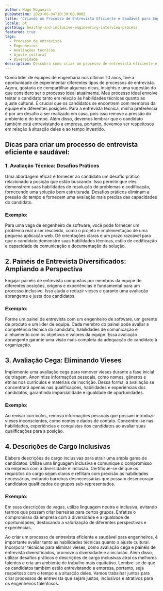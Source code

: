 ```yaml
---
author: Hugo Nogueira
pubDatetime: 2023-06-04T10:30:00.000Z
title: "Criando um Processo de Entrevista Eficiente e Saudável para Engenheiros: Dicas Práticas e Sugestões"
locale: pt
postSlug: healthy-and-inclusive-engineering-interview-process
featured: true
tags:
  - Processo de entrevista
  - Engenheiros
  - Avaliações técnicas
  - Ajuste cultural
  - Diversidade
description: Descubra como criar um processo de entrevista eficiente e saudável para engenheiros. Saiba como avaliar habilidades técnicas e ajuste cultural, remover vieses e promover a diversidade. Exemplo prático e dicas para criar um ambiente inclusivo.
---
```


Como líder de equipes de engenharia nos últimos 10 anos, tive a oportunidade de experimentar diferentes tipos de processos de entrevista. Agora, gostaria de compartilhar algumas dicas, insights e uma sugestão do que considero ser o processo ideal atualmente. Meu processo ideal envolve testar o candidato tanto em relação às habilidades técnicas quanto ao ajuste cultural. É crucial que os candidatos se encontrem com membros da equipe em diferentes posições. Para a entrevista técnica, minha preferência é por um desafio a ser realizado em casa, pois isso remove a pressão do ambiente e do tempo. Além disso, devemos lembrar que o candidato também está entrevistando a empresa, portanto, devemos ser respeitosos em relação à situação deles e ao tempo investido.

## Dicas para criar um processo de entrevista eficiente e saudável:

### 1. Avaliação Técnica: Desafios Práticos

Uma abordagem eficaz é fornecer ao candidato um desafio prático relacionado à posição que estão buscando. Isso permite que eles demonstrem suas habilidades de resolução de problemas e codificação, fornecendo uma solução bem estruturada. Desafios práticos eliminam a pressão do tempo e fornecem uma avaliação mais precisa das capacidades do candidato.

### Exemplo:

Para uma vaga de engenheiro de software, você pode fornecer um problema real a ser resolvido, como o projeto e implementação de uma pequena aplicação web. Dê orientações claras e um prazo razoável para que o candidato demonstre suas habilidades técnicas, estilo de codificação e capacidade de comunicação e documentação da solução.

## 2. Painéis de Entrevista Diversificados: Ampliando a Perspectiva

Engajar painéis de entrevista compostos por membros da equipe de diferentes posições, origens e experiências é fundamental para um processo inclusivo. Isso ajuda a reduzir vieses e garante uma avaliação abrangente e justa dos candidatos.

### Exemplo:

Forme um painel de entrevista com um engenheiro de software, um gerente de produto e um líder de equipe. Cada membro do painel pode avaliar a competência técnica do candidato, habilidades de comunicação e alinhamento com os objetivos e valores da equipe. Essa avaliação abrangente garante uma visão mais completa da adequação do candidato à organização.

## 3. Avaliação Cega: Eliminando Vieses

Implemente uma avaliação cega para remover vieses durante a fase inicial de triagem. Anonimize informações pessoais, como nomes, gêneros e etnias nos currículos e materiais de inscrição. Dessa forma, a avaliação se concentrará apenas nas qualificações, habilidades e experiências dos candidatos, garantindo imparcialidade e igualdade de oportunidades.

### Exemplo:

Ao revisar currículos, remova informações pessoais que possam introduzir vieses inconscientes, como nomes e dados de contato. Concentre-se nas habilidades, experiências e conquistas dos candidatos ao avaliar suas qualificações para a posição.

## 4. Descrições de Cargo Inclusivas

Elabore descrições de cargo inclusivas para atrair uma ampla gama de candidatos. Utilize uma linguagem inclusiva e comunique o compromisso da empresa com a diversidade e inclusão. Certifique-se de que os requisitos do cargo sejam claros e reflitam com precisão as habilidades necessárias, evitando barreiras desnecessárias que possam desencorajar candidatos qualificados de grupos sub-representados.

### Exemplo:

Em suas descrições de vagas, utilize linguagem neutra e inclusiva, evitando termos que possam criar barreiras para certos grupos. Enfatize o compromisso da empresa com a diversidade e a igualdade de oportunidades, destacando a valorização de diferentes perspectivas e experiências.

Ao criar um processo de entrevista eficiente e saudável para engenheiros, é importante avaliar tanto as habilidades técnicas quanto o ajuste cultural. Incorporar técnicas para eliminar vieses, como avaliação cega e painéis de entrevista diversificados, promove a diversidade e a inclusão. Além disso, utilizar desafios práticos e descrições de cargo inclusivas atrai os melhores talentos e cria um ambiente de trabalho mais equitativo. Lembre-se de que os candidatos também estão entrevistando a empresa, portanto, seja respeitoso com o tempo e a situação deles. Vamos trabalhar juntos para criar processos de entrevista que sejam justos, inclusivos e atrativos para os engenheiros talentosos.
